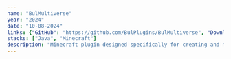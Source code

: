 ```yaml
---
name: "BulMultiverse"
year: "2024"
date: "10-08-2024"
links: {"GitHub": "https://github.com/BulPlugins/BulMultiverse", "Download": "https://www.spigotmc.org/resources/118884/", "Blog post": "/project/bulmultiverse"}
stacks: ["Java", "Minecraft"]
description: "Minecraft plugin designed specifically for creating and managing Minecraft worlds with unparalleled efficiency."
---
```


